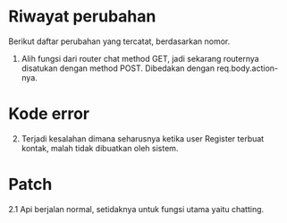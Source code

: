 # Riwayat perubahan
Berikut daftar perubahan yang tercatat, berdasarkan nomor.  
1. Alih fungsi dari router chat method GET, jadi sekarang routernya disatukan dengan method POST. Dibedakan dengan req.body.action-nya.

# Kode error
2. Terjadi kesalahan dimana seharusnya ketika user Register terbuat kontak, malah tidak dibuatkan oleh sistem.

# Patch
2.1 Api berjalan normal, setidaknya untuk fungsi utama yaitu chatting.
